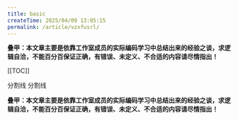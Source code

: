 ```yaml
---
title: basic
createTime: 2025/04/09 13:05:15
permalink: /article/vzxfusrl/
---
```

[//]: # (模板文件)

[//]: # (页首)

<!-- #region statement -->

**叠甲：本文章主要是依靠工作室成员的实际编码学习中总结出来的经验之谈，求逻辑自洽，不能百分百保证正确，有错误、未定义、不合适的内容请尽情指出！**

[[TOC]]

<el-divider>
    分割线
</el-divider>

<!-- #endregion statement -->

[//]: # (页尾)

<!-- #region comment -->

<el-divider>
    分割线
</el-divider>

**叠甲：本文章主要是依靠工作室成员的实际编码学习中总结出来的经验之谈，求逻辑自洽，不能百分百保证正确，有错误、未定义、不合适的内容请尽情指出！**

<CommentService />

<!-- #endregion comment -->
